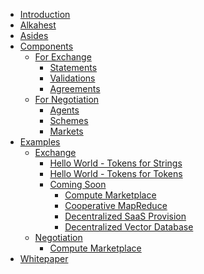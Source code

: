 
- [Introduction](./Introduction.md)
- [Alkahest](./Alkahest.md)
- [Asides](./Asides.md)
- [Components]()
	- [For Exchange](./Components/For_Exchange.md)
		- [Statements](./Components/For_Exchange/Statements.md)
		- [Validations](./Components/For_Exchange/Validations.md)
		- [Agreements](./Components/For_Exchange/Agreements.md)
	- [For Negotiation](./Components/For_Negotiation.md)
		- [Agents](./Components/For_Negotiation/Agents.md)
		- [Schemes](./Components/For_Negotiation/Schemes.md)
		- [Markets](./Components/For_Negotiation/Markets.md)
- [Examples]()
	- [Exchange]()
		- [Hello World - Tokens for Strings](./Examples/Exchange/Hello_World_-_Tokens_for_Strings.md)
		- [Hello World - Tokens for Tokens](./Examples/Exchange/Hello_World_-_Tokens_for_Tokens.md)
		- [Coming Soon]()
			- [Compute Marketplace](./Examples/Exchange/Coming_Soon/Compute_Marketplace.md)
			- [Cooperative MapReduce](./Examples/Exchange/Coming_Soon/Cooperative_MapReduce.md)
			- [Decentralized SaaS Provision](./Examples/Exchange/Coming_Soon/Decentralized_SaaS_Provision.md)
			- [Decentralized Vector Database](./Examples/Exchange/Coming_Soon/Decentralized_Vector_Database.md)
	- [Negotiation]()
		- [Compute Marketplace](./Examples/Negotiation/Compute_Marketplace.md)
- [Whitepaper](./Whitepaper.md)
